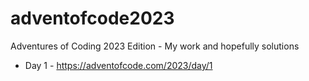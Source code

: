 # adventofcode2023
Adventures of Coding 2023 Edition - My work and hopefully solutions

- Day 1 - https://adventofcode.com/2023/day/1  
